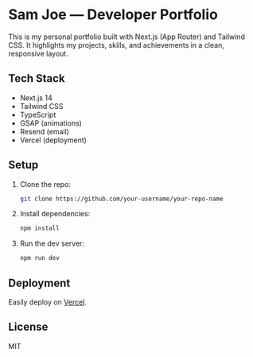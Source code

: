 # Sam Joe — Developer Portfolio

This is my personal portfolio built with Next.js (App Router) and Tailwind CSS. It highlights my projects, skills, and achievements in a clean, responsive layout.

## Tech Stack

- Next.js 14
- Tailwind CSS
- TypeScript
- GSAP (animations)
- Resend (email)
- Vercel (deployment)

## Setup

1. Clone the repo:
    ```bash
    git clone https://github.com/your-username/your-repo-name
    ```

2. Install dependencies:
    ```bash
    npm install
    ```

3. Run the dev server:
    ```bash
    npm run dev
    ```

## Deployment

Easily deploy on [Vercel](https://vercel.com).

## License

MIT
